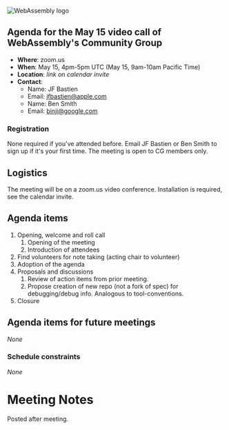 ![WebAssembly logo](/images/WebAssembly.png)

## Agenda for the May 15 video call of WebAssembly's Community Group

- **Where**: zoom.us
- **When**: May 15, 4pm-5pm UTC (May 15, 9am-10am Pacific Time)
- **Location**: *link on calendar invite*
- **Contact**:
    - Name: JF Bastien
    - Email: jfbastien@apple.com
    - Name: Ben Smith
    - Email: binji@google.com

### Registration

None required if you've attended before. Email JF Bastien or Ben Smith to sign
up if it's your first time. The meeting is open to CG members only.

## Logistics

The meeting will be on a zoom.us video conference.
Installation is required, see the calendar invite.

## Agenda items

1. Opening, welcome and roll call
    1. Opening of the meeting
    1. Introduction of attendees
1. Find volunteers for note taking (acting chair to volunteer)
1. Adoption of the agenda
1. Proposals and discussions
    1. Review of action items from prior meeting.
    1. Propose creation of new repo (not a fork of spec) for debugging/debug info. Analogous to tool-conventions.
1. Closure

## Agenda items for future meetings

*None*

### Schedule constraints

*None*

# Meeting Notes

Posted after meeting.
